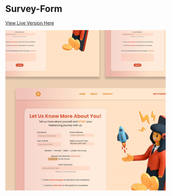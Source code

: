 # Survey-Form

[View Live Version Here](https://sample-sign-up-page.vercel.app)

![SamplePhoto](001.png)
